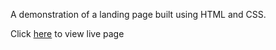 A demonstration of a landing page built using HTML and CSS.

Click [here](http://127.0.0.1:5500/index.html) to view live page

